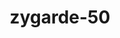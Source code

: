 ---
id: 718
title: zygarde-50
types: [dragon,ground]
image: https://raw.githubusercontent.com/PokeAPI/sprites/master/sprites/pokemon/718.png
---